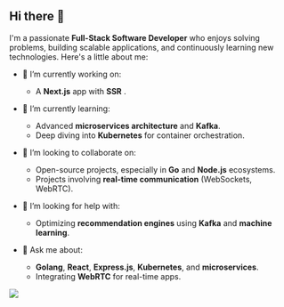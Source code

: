 ## Hi there 👋

I'm a passionate **Full-Stack Software Developer** who enjoys solving problems, building scalable applications, and continuously learning new technologies. Here's a little about me:

- 🔭 I’m currently working on:  
  - A **Next.js** app with **SSR** .

- 🌱 I’m currently learning:
  - Advanced **microservices architecture** and **Kafka**.
  - Deep diving into **Kubernetes** for container orchestration.
  
- 👯 I’m looking to collaborate on:
  - Open-source projects, especially in **Go** and **Node.js** ecosystems.
  - Projects involving **real-time communication** (WebSockets, WebRTC).
  
- 🤔 I’m looking for help with:
  - Optimizing **recommendation engines** using **Kafka** and **machine learning**.
  
- 💬 Ask me about:
  - **Golang**, **React**, **Express.js**, **Kubernetes**, and **microservices**.
  - Integrating **WebRTC** for real-time apps.

![](https://komarev.com/ghpvc/?username=sakarbaral)
